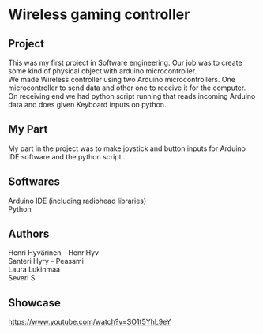# Wireless gaming controller

## Project
This was my first project in Software engineering. Our job was to create some kind of physical object with arduino microcontroller. \
We made Wireless controller using two Arduino microcontrollers. One microcontroller to send data and other one to receive it for the computer.\
On receiving end we had python script running that reads incoming Arduino data and does given Keyboard inputs on python.




## My Part
My part in the project was to make joystick and button inputs for Arduino IDE software and the python script .



## Softwares
Arduino IDE (including radiohead libraries)\
Python





## Authors
Henri Hyvärinen - HenriHyv\
Santeri Hyry - Peasami\
Laura Lukinmaa\
Severi S



## Showcase
https://www.youtube.com/watch?v=SO1t5YhL9eY
